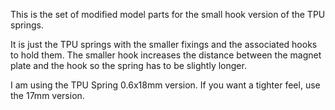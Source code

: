 This is the set of modified model parts for the small hook version of the TPU springs.

It is just the TPU springs with the smaller fixings and the associated hooks to hold them.
The smaller hook increases the distance between the magnet plate and the hook so the spring has to be slightly longer.

I am using the TPU Spring 0.6x18mm version. If you want a tighter feel, use the 17mm version.
